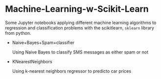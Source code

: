 # Machine-Learning-w-Scikit-Learn
Some Jupyter notebooks applying different machine learning algorithms to regression and classification problems with the scikitlearn, `sklearn` library from python.

* Naive+Bayes+Spam+classifier

  Using Naive Bayes to classify SMS messages as either spam or not
  
* KNearestNeighbors

  Using k-nearest neighbors regressor to predicto car prices
  
